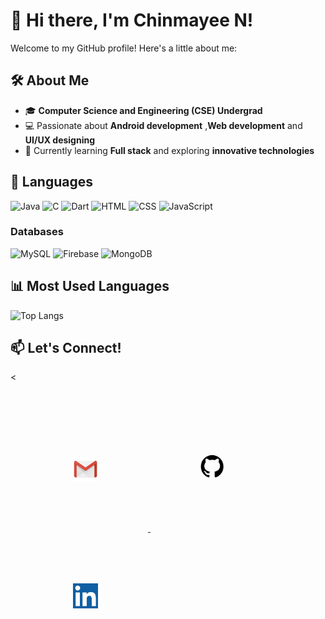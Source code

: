 # 👋 Hi there, I'm Chinmayee N!

Welcome to my GitHub profile! Here's a little about me:

## 🛠 About Me
- 🎓 **Computer Science and Engineering (CSE) Undergrad**
- 💻 Passionate about **Android development** ,**Web development** and **UI/UX designing**
- 🌱 Currently learning **Full stack** and exploring **innovative technologies**

## 🔧 Languages
![Java](https://img.shields.io/badge/Java-007396?style=for-the-badge&logo=java&logoColor=white)
![C](https://img.shields.io/badge/C-A8B9CC?style=for-the-badge&logo=c&logoColor=white)
![Dart](https://img.shields.io/badge/Dart-0175C2?style=for-the-badge&logo=dart&logoColor=white)
![HTML](https://img.shields.io/badge/HTML5-E34F26?style=for-the-badge&logo=html5&logoColor=white)
![CSS](https://img.shields.io/badge/CSS3-1572B6?style=for-the-badge&logo=css3&logoColor=white)
![JavaScript](https://img.shields.io/badge/JavaScript-F7DF1E?style=for-the-badge&logo=javascript&logoColor=black)

### Databases
![MySQL](https://img.shields.io/badge/MySQL-4479A1?style=for-the-badge&logo=mysql&logoColor=white)
![Firebase](https://img.shields.io/badge/Firebase-FFCA28?style=for-the-badge&logo=firebase&logoColor=black)
![MongoDB](https://img.shields.io/badge/MongoDB-47A248?style=for-the-badge&logo=mongodb&logoColor=white)


## 📊 Most Used Languages
![Top Langs](https://github-readme-stats.vercel.app/api/top-langs/?username=Chinmayee1103&layout=compact&theme=dracula)

## 📫 Let's Connect!

<<div style="text-align: left; padding: 20px;">
  <a href="mailto:chinmayee.bhat.n@gmail.com">
    <img src="./assets/email.png" alt="Email" width="40" style="margin: 80px;">
  </a>
  <a href="https://github.com/Chinmayee1103">
    <img src="./assets/github.jpg" alt="GitHub" width="40" style="margin: 80px;">
  </a>
  <a href="https://www.linkedin.com/in/chinmayee-n-82031a269/">
    <img src="./assets/linkdin.jpg" alt="LinkedIn" width="40" style="margin: 80px;">
  </a>
</div>
